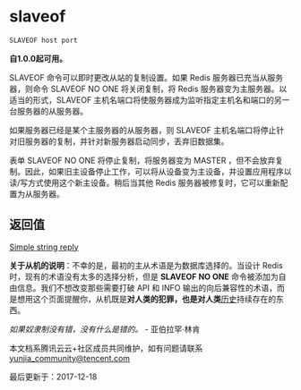 # slaveof

```javascript
SLAVEOF host port
```

**自1.0.0起可用。**

SLAVEOF 命令可以即时更改从站的复制设置。如果 Redis 服务器已充当从服务器，则命令 SLAVEOF NO ONE 将关闭复制，将 Redis 服务器变为主服务器。以适当的形式，SLAVEOF 主机名端口将使服务器成为监听指定主机名和端口的另一台服务器的从服务器。

如果服务器已经是某个主服务器的从服务器，则 SLAVEOF 主机名端口将停止针对旧服务器的复制，并针对新服务器启动同步，丢弃旧数据集。

表单 SLAVEOF NO ONE 将停止复制，将服务器变为 MASTER ，但不会放弃复制。因此，如果旧主设备停止工作，可以将从设备变为主设备，并设置应用程序以读/写方式使用这个新主设备。稍后当其他 Redis 服务器被修复时，它可以重新配置为从服务器。

## 返回值

[Simple string reply](https://redis.io/topics/protocol#simple-string-reply)

**关于从机的说明**：不幸的是，最初的主从术语是为数据库选择的。当设计 Redis 时，现有的术语没有太多的选择分析，但是 **SLAVEOF NO ONE** 命令被添加为自由信息。我们不想改变那些需要打破 API 和 INFO 输出的向后兼容性的术语，而是想用这个页面提醒你，从机既是**对人类的犯罪，也是对人类**[历史](https://en.wikipedia.org/wiki/Slavery)持续存在的东西。

*如果奴隶制没有错，没有什么是错的。* - 亚伯拉罕·林肯

本文档系腾讯云云+社区成员共同维护，如有问题请联系 yunjia_community@tencent.com

最后更新于：2017-12-18
